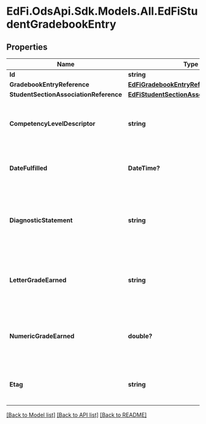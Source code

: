 # EdFi.OdsApi.Sdk.Models.All.EdFiStudentGradebookEntry
## Properties

Name | Type | Description | Notes
------------ | ------------- | ------------- | -------------
**Id** | **string** |  | 
**GradebookEntryReference** | [**EdFiGradebookEntryReference**](EdFiGradebookEntryReference.md) |  | 
**StudentSectionAssociationReference** | [**EdFiStudentSectionAssociationReference**](EdFiStudentSectionAssociationReference.md) |  | 
**CompetencyLevelDescriptor** | **string** | The CompetencyLevel assessed for the student for the referenced LearningObjective. | [optional] 
**DateFulfilled** | **DateTime?** | The date an assignment was turned in or the date of an assessment. | [optional] 
**DiagnosticStatement** | **string** | A statement provided by the teacher that provides information in addition to the grade or assessment score. | [optional] 
**LetterGradeEarned** | **string** | A final or interim (grading period) indicator of student performance in a class as submitted by the instructor. | [optional] 
**NumericGradeEarned** | **double?** | A final or interim (grading period) indicator of student performance in a class as submitted by the instructor. | [optional] 
**Etag** | **string** | A unique system-generated value that identifies the version of the resource. | [optional] 

[[Back to Model list]](../README.md#documentation-for-models) [[Back to API list]](../README.md#documentation-for-api-endpoints) [[Back to README]](../README.md)

